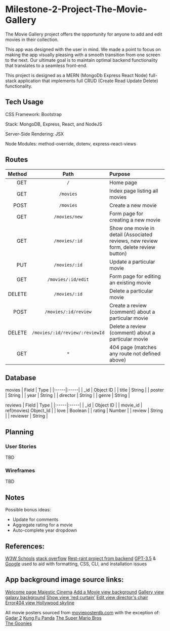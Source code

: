 # Milestone-2-Project-The-Movie-Gallery

The Movie Gallery project offers the opportunity for anyone to add and edit movies in their collection. 

This app was designed with the user in mind. We made a point to focus on making the app visually pleasing with a smooth transition from one screen to the next. Our ultimate goal is to maintain optimal backend functionality that translates to a seamless front-end. 

This project is designed as a MERN (MongoDb Express React Node) full-stack application that implements full CRUD (Create Read Update Delete) functionality.

## Tech Usage
CSS Framework: Bootstrap

Stack: MongoDB, Express, React, and NodeJS

Server-Side Rendering: JSX

Node Modules: method-override, dotenv, express-react-views

## Routes
| Method | Path | Purpose |
|--------------:|:-------------:|:--------------|
| GET | `/` | Home page |
| GET | `/movies` | Index page listing all movies |
| POST | `/movies` | Create a new movie |
| GET | `/movies/new` | Form page for creating a new movie |
| GET | `/movies/:id` | Show one movie in detail (Associated reviews, new review form, delete review button) |
| PUT | `/movies/:id` | Update a particular movie |
| GET | `/movies/:id/edit` | Form page for editing an existing movie |
| DELETE | `/movies/:id` | Delete a particular movie |
| POST | `/movies/:id/review` | Create a review (comment) about a particular movie |
| DELETE | `/movies/:id/review/:reviewId` | Delete a review (comment) about a particular movie |
| GET | `*` | 404 page (matches any route not defined above) |

## Database
movies
| Field | Type |
|:-----|:-----|
| _id | Object ID |
| title | String |
| poster | String |
| year | String |
| director | String |
| genre | String |

reviews
| Field | Type |
|:-----|:-----|
| _id | Object ID |
| movie_id | ref(movies) Object_Id |
| love | Boolean |
| rating | Number |
| review | String |
| reviewer | String |

## Planning

### User Stories
TBD

### Wireframes
TBD

## Notes
Possible bonus ideas:
- Update for comments
- Aggregate rating for a movie
- Auto-complete year dropdown


## References:

[W3W Schools](https://www.w3schools.com)
[stack overflow](https://stackoverflow.com/)
[Rest-rant project from backend](https://github.com/michaelangelesz/project-REST-rant)
[GPT-3.5](chat.openai.com) & [Google](www.google.com) used to aid with formatting, CSS, CLI, and installation issues

## App background image source links:

[Welcome page Majestic Cinema](https://www.flickr.com/photos/sharkypics/50243040877/)
[Add a Movie view background](https://www.freepik.com/free-photo/movie-background-collage_33752481.htm#query=film%20background&position=8&from_view=keyword&track=ais)
[Gallery view galaxy background](https://www.pexels.com/photo/milky-way-photography-2312040/)
[Show view ‘red curtain’](https://www.npr.org/2023/03/09/1160731547/spelling-bee-high-school-theater)
[Edit view director's chair](https://img.freepik.com/premium-photo/film-projector-film-director-s-chair-dark-place-3d-rendering_651547-474.jpg?size=626&ext=jpg&ga=GA1.1.1929040866.1695618859&semt=ais)
[Error404 view Hollywood skyline](https://www.jcbackings.com/gallery.php?type=qsearch&searchfor=CT-612&itemnumber=CT-612)

All movie posters sourced from [movieposterdb.com](https://www.movieposterdb.com/) with the exception of:
[Gadar 2](https://www.imdb.com/title/tt15441054/)
[Kung Fu Panda](https://www.amazon.com/Kung-Panda-Widescreen-Jack-Black/dp/B001ECQ75A)
[The Super Mario Bros](https://www.thesupermariobros.movie/character-gallery/)  
[The Goonies](https://xl.moviepxl_59113_cad39c9e.jpgosterdb.com/05_09/1985/0089218/xl_51014_0089218_1e6b1771.jpg?v=2023-09-16%2011:48:49)
